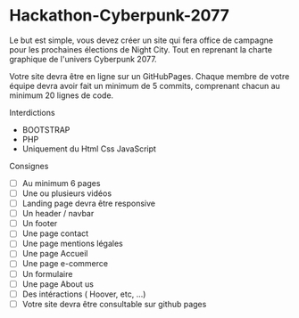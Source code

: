 # Hackathon-Cyberpunk-2077

Le but est simple, vous devez créer un site qui fera office de campagne pour les prochaines élections de Night City. Tout en reprenant la charte graphique de l'univers Cyberpunk 2077. 

Votre site devra être en ligne sur un GitHubPages. 
Chaque membre de votre équipe devra avoir fait un minimum de 5 commits, comprenant chacun au minimum 20 lignes de code.

Interdictions

- BOOTSTRAP
- PHP
- Uniquement du Html Css JavaScript

Consignes 

- [ ]  Au minimum 6 pages
- [ ]  Une ou plusieurs vidéos
- [ ]  Landing page devra être responsive
- [ ]  Un header / navbar
- [ ]  Un footer
- [ ]  Une page contact
- [ ]  Une page mentions légales
- [ ]  Une page Accueil
- [ ]  Une page e-commerce
- [ ]  Un formulaire
- [ ]  Une page About us
- [ ]  Des intéractions ( Hoover, etc, ...)
- [ ]  Votre site devra être consultable sur github pages
